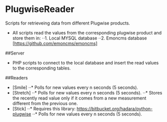 # PlugwiseReader
Scripts for retrieveing data from different Plugwise products.
* All scripts read the values from the corresponding plugwise product and store them in:
⋅⋅1. Local MYSQL database
⋅⋅2. Emoncms database [https://github.com/emoncms/emoncms]

##Server
* PHP scripts to connect to the local database and insert the read values to the corresponding tables.

##Readers
* [Smile]
⋅⋅* Polls for new values every n seconds (5 seconds).
* [Stretch]
⋅⋅* Polls for new values every n seconds (5 seconds).
⋅⋅* Stores the recently read value only if it comes from a new measurement different from the previous one.
* [Stick]
⋅⋅* Requires this library: https://bitbucket.org/hadara/python-plugwise
⋅⋅* Polls for new values every n seconds (5 seconds).
